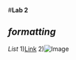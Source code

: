 #**Lab 2**
## ***formatting***
*List*
1)[Link](https://www.youtube.com/)
2)![Image](https://m.media-amazon.com/images/M/MV5BMTQ5NTM4NTY5MV5BMl5BanBnXkFtZTgwOTg2Mzc2NjE@._V1_QL75_UX500_CR0,0,500,281_.jpg)
